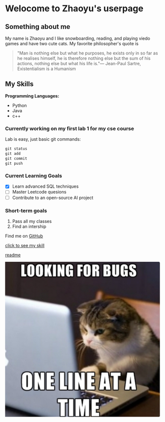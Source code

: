 # Welocome to Zhaoyu's userpage 

## Something about me  
My name is Zhaoyu and I like snowboarding, reading, and playing viedo games and have two cute cats.
My favorite philosopher's quote is 
 >"Man is nothing else but what he purposes, he exists only in so far as he realises himself, he is therefore nothing else but the sum of his actions, nothing else but what his life is."― Jean-Paul Sartre, Existentialism is a Humanism

## My Skills

**Programming Languages:** 
* Python 
* Java 
* c++

### Currently working on my first lab 1 for my cse course 

Lab is easy, just basic git commands:
```
git status
git add
git commit
git push

```
### Current Learning Goals
- [x] Learn advanced SQL techniques
- [ ] Master Leetcode quesions
- [ ] Contribute to an open-source AI project
### Short-term goals

1. Pass all my classes
2. Find an intership

Find me on [GitHub](https://github.com/Littlekawayi233)

[click to see my skill](#my-skills)

[readme](README.md)

![Happy coding](<images/Screenshot 2024-04-08 at 2.22.13 PM.png>)